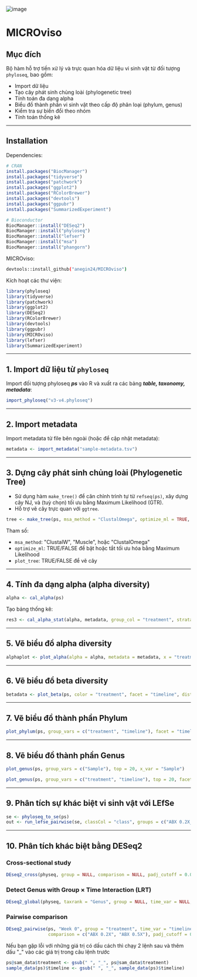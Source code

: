 ![image](https://github.com/user-attachments/assets/84f2237d-9614-4473-8054-01d7ba0782d6)

# MICROviso

## Mục đích

Bộ hàm hỗ trợ tiền xử lý và trực quan hóa dữ liệu vi sinh vật từ đối tượng `phyloseq`, bao gồm:

- Import dữ liệu
- Tạo cây phát sinh chủng loài (phylogenetic tree)
- Tính toán đa dạng alpha
- Biểu đồ thành phần vi sinh vật theo cấp độ phân loại (phylum, genus)
- Kiểm tra sự biến đổi theo nhóm
- Tính toán thống kê

---

## Installation

Dependencies:

```r
# CRAN
install.packages("BiocManager")
install.packages("tidyverse")
install.packages("patchwork")
install.packages("ggplot2")
install.packages("RColorBrewer")
install.packages("devtools")
install.packages("ggpubr")
install.packages("SummarizedExperiment")

# Bioconductor
BiocManager::install("DESeq2")
BiocManager::install("phyloseq")
BiocManager::install("lefser")
BiocManager::install("msa")
BiocManager::install("phangorn")
```

MICROviso:

```bash
devtools::install_github("anegin24/MICROviso")
```

Kích hoạt các thư viện:

```r
library(phyloseq)
library(tidyverse)
library(patchwork)
library(ggplot2)
library(DESeq2)
library(RColorBrewer)
library(devtools)
library(ggpubr)
library(MICROviso)
library(lefser)
library(SummarizedExperiment)
```

---

## 1. Import dữ liệu từ `phyloseq`

Import đối tượng phyloseq _**ps**_ vào R và xuất ra các bảng **_table, taxonomy, metadata_**:

```r
import_phyloseq("v3-v4.phyloseq")
```

---

## 2. Import metadata

Import metadata từ file bên ngoài (hoặc để cập nhật metadata):

```r
metadata <- import_metadata("sample-metadata.tsv")
```

---

## 3. Dựng cây phát sinh chủng loài (Phylogenetic Tree)

- Sử dụng hàm `make_tree()` để căn chỉnh trình tự từ `refseq(ps)`, xây dựng cây NJ, và (tuỳ chọn) tối ưu bằng Maximum Likelihood (GTR).
- Hỗ trợ vẽ cây trực quan với `ggtree`.

```r
tree <- make_tree(ps, msa_method = "ClustalOmega", optimize_ml = TRUE, plot_tree = TRUE)
```

Tham số:
- `msa_method`: "ClustalW", "Muscle", hoặc "ClustalOmega"
- `optimize_ml`: TRUE/FALSE để bật hoặc tắt tối ưu hóa bằng Maximum Likelihood
- `plot_tree`: TRUE/FALSE để vẽ cây

---

## 4. Tính đa dạng alpha (alpha diversity)

```r
alpha <- cal_alpha(ps)
```

Tạo bảng thống kê:

```r
res3 <- cal_alpha_stat(alpha, metadata, group_col = "treatment", strata = "timeline")
```

---

## 5. Vẽ biểu đồ alpha diversity

```r
alphaplot <- plot_alpha(alpha = alpha, metadata = metadata, x = "treatment", facet = "timeline")
```

---

## 6. Vẽ biểu đồ beta diversity

```r
betadata <- plot_beta(ps, color = "treatment", facet = "timeline", distance_method = "bray", method = "PCoA")
```

---

## 7. Vẽ biểu đồ thành phần Phylum

```r
plot_phylum(ps, group_vars = c("treatment", "timeline"), facet = "timeline", x_var = "treatment")
```

---

## 8. Vẽ biểu đồ thành phần Genus

```r
plot_genus(ps, group_vars = c("Sample"), top = 20, x_var = "Sample")

plot_genus(ps, group_vars = c("treatment", "timeline"), top = 20, facet = "timeline", x_var = "treatment")
```

---

## 9. Phân tích sự khác biệt vi sinh vật với LEfSe

```r
se <- phyloseq_to_se(ps)
out <- run_lefse_pairwise(se, classCol = "class", groups = c("ABX 0.2X_Week 6", "Control_Week 6"))
```

---

## 10. Phân tích khác biệt bằng DESeq2

### Cross-sectional study

```r
DEseq2_cross(physeq, group = NULL, comparison = NULL, padj_cutoff = 0.05)
```

### Detect Genus with Group × Time Interaction (LRT)

```r
DEseq2_global(physeq, taxrank = "Genus", group = NULL, time_var = NULL, alpha = 0.05)
```

### Pairwise comparison
```r
DEseq2_pairwise(ps, "Week 0", group = "treatment", time_var = "timeline", 
                comparison = c("ABX 0.2X", "ABX 0.5X"), padj_cutoff = 0.05)
```

Nếu bạn gặp lỗi với những giá trị có dấu cách thì chạy 2 lệnh sau và thêm dấu "_" vào các giá trị trong câu lệnh trước 

```r
ps@sam_data$treatment <- gsub(" ", "_", ps@sam_data$treatment)
sample_data(ps)$timeline <- gsub(" ", "_", sample_data(ps)$timeline)
```

